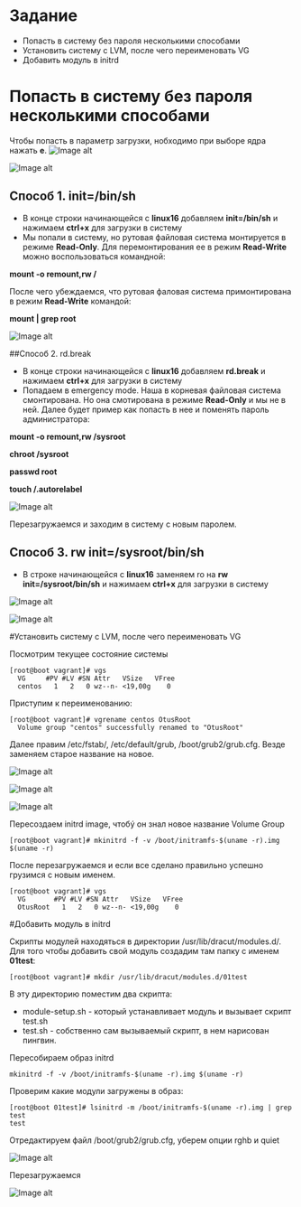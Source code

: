 # Задание
+ Попасть в систему без пароля несколькими способами
+ Установить систему с LVM, после чего переименовать VG
+ Добавить модуль в initrd

# Попасть в систему без пароля несколькими способами
Чтобы попасть в параметр загрузки, нобходимо при выборе ядра нажать **e**. 
![Image alt](/image/boot2.png)

![Image alt](/image/boot1.png)

## Способ 1. init=/bin/sh
+ В конце строки начинающейся с **linux16** добавляем **init=/bin/sh** и нажимаем **ctrl+x** для загрузки в систему
+ Мы попали в систему, но рутовая файловая система монтируется в режиме **Read-Only**. Для перемонтирования ee в режим **Read-Write** можно воспользоваться командной:

**mount -o remount,rw /**

После чего убеждаемся, что рутовая фаловая система примонтирована в режим **Read-Write** командой:

**mount | grep root**

![Image alt](/image/boot3.png)

##Способ 2. rd.break
+ В конце строки начинающейся с **linux16** добавляем **rd.break** и нажимаем **ctrl+x** для загрузки в систему
+ Попадаем в emergency mode. Наша в корневая файловая система смонтирована. Но она смотирована в режиме **Read-Only** и мы не в ней. Далее будет пример как попасть в нее и поменять пароль администратора:

**mount -o remount,rw /sysroot**

**chroot /sysroot**

**passwd root**

**touch /.autorelabel**

![Image alt](/image/boot4.png)

Перезагружаемся и заходим в систему с новым паролем.

## Способ 3. rw init=/sysroot/bin/sh
+ В строке начинающейся с **linux16** заменяем ro на **rw init=/sysroot/bin/sh** и нажимаем **ctrl+x** для загрузки в систему

![Image alt](/image/boot5.png)

![Image alt](/image/boot6.png)

#Установить систему с LVM, после чего переименовать VG

Посмотрим текущее состояние системы
```
[root@boot vagrant]# vgs
  VG     #PV #LV #SN Attr   VSize   VFree
  centos   1   2   0 wz--n- <19,00g    0 
```
Приступим к переименованию:
```
[root@boot vagrant]# vgrename centos OtusRoot
  Volume group "centos" successfully renamed to "OtusRoot"
```
Далее правим /etc/fstab/, /etc/default/grub, /boot/grub2/grub.cfg. Везде заменяем старое название на новое.

![Image alt](/image/boot7.png)

![Image alt](/image/boot8.png)

![Image alt](/image/boot9.png)

Пересоздаем initrd image, чтобý он знал новое название Volume Group
```
[root@boot vagrant]# mkinitrd -f -v /boot/initramfs-$(uname -r).img $(uname -r)
```
После перезагружаемся и если все сделано правильно успешно грузимся с новым именем.
```
[root@boot vagrant]# vgs 
  VG       #PV #LV #SN Attr   VSize   VFree
  OtusRoot   1   2   0 wz--n- <19,00g    0 
```
#Добавить модуль в initrd

Скрипты модулей  находяться в директории /usr/lib/dracut/modules.d/. Для того чтобы добавить свой модуль создадим там папку с именем **01test**:

```
[root@boot vagrant]# mkdir /usr/lib/dracut/modules.d/01test
```
В эту директорию поместим два скрипта:
+ module-setup.sh - который устанавливает модуль и вызывает скрипт test.sh
+ test.sh - собственно сам вызываемый скрипт, в нем нарисован пингвин.

Пересобираем образ initrd
```
mkinitrd -f -v /boot/initramfs-$(uname -r).img $(uname -r)
```
Проверим какие модули загружены в образ: 
```
[root@boot 01test]# lsinitrd -m /boot/initramfs-$(uname -r).img | grep test
test
```
Отредактируем файл /boot/grub2/grub.cfg, уберем опции rghb и quiet

![Image alt](/image/boot10.png)

Перезагружаемся

![Image alt](/image/boot11.png)





